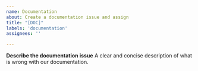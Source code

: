 ```yaml
---
name: Documentation
about: Create a documentation issue and assign
title: "[DOC]"
labels: 'documentation'
assignees: ''

---
```


**Describe the documentation issue**
A clear and concise description of what is wrong with our documentation.

